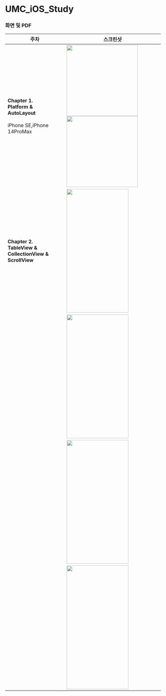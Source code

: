 # UMC_iOS_Study


### 화면 및 PDF

| 주차          | 스크린샷                                       | 
|-------------|--------------------------------------------|
| **Chapter 1.<br>  Platform & AutoLayout** <br><br> iPhone SE,iPhone 14ProMax| <img src="https://github.com/dami0806/UMC_iOS_Study/assets/85047035/6115bf92-1b03-4a02-9eca-7504bfe0d465" width="230">  <img src="https://github.com/dami0806/UMC_iOS_Study/assets/85047035/aac23c15-a757-4def-9b4a-4e358d24512e" width="230" > |
| **Chapter 2.<br>  TableView & CollectionView & ScrollView**  | <img src="" width="200" height="400">|
|    | <img src="" width="200" height="400"> |
|    | <img src="" width="200" height="400"> |
|    | <img src="" width="200" height="400"> |


